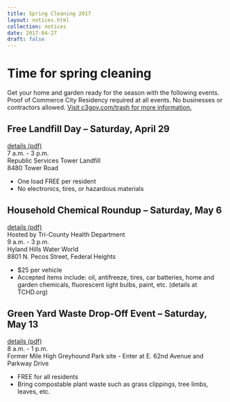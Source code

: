 ```yaml
---
title: Spring Cleaning 2017
layout: notices.html
collection: notices
date: 2017-04-27
draft: false
---
```


# Time for spring cleaning
Get your home and garden ready for the season with the following events. Proof of Commerce City Residency required at all events. No businesses or contractors allowed. <a href="http://c3gov.com/trash" target="_blank">Visit c3gov.com/trash for more information.</a>

## Free Landfill Day – Saturday, April 29
<a href="/assets/2017/2017_landfill_day_spring.pdf" target="_blank" class="dl-document">details (pdf)</a><br>
7 a.m. - 3 p.m.<br>
Republic Services Tower Landfill<br>
8480 Tower Road
* One load FREE per resident
* No electronics, tires, or hazardous materials

## Household Chemical Roundup – Saturday, May 6
<a href="/assets/2017/2017_chemical_round_spring.pdf" target="_blank" class="dl-document">details (pdf)</a><br>
Hosted by Tri-County Health Department<br>
9 a.m. - 3 p.m.<br>
Hyland Hills Water World<br>
8801 N. Pecos Street, Federal Heights
* $25 per vehicle
* Accepted items include: oil, antifreeze, tires, car batteries, home and garden chemicals, fluorescent light bulbs, paint, etc. (details at TCHD.org)

## Green Yard Waste Drop-Off Event – Saturday, May 13
<a href="/assets/2017/2017_green_yard_waste_event_spring.pdf" target="_blank" class="dl-document">details (pdf)</a><br>
8 a.m. - 1 p.m.<br>
Former Mile High Greyhound Park site - Enter at E. 62nd Avenue and Parkway Drive
* FREE for all residents
* Bring compostable plant waste such as grass clippings, tree limbs, leaves, etc.
